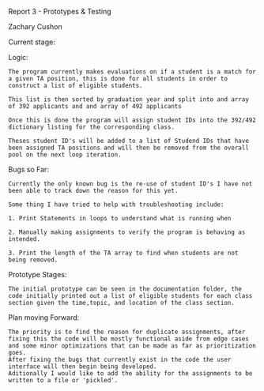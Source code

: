 Report 3 - Prototypes & Testing 

Zachary Cushon

Current stage:

Logic:
	
	The program currently makes evaluations on if a student is a match for a given TA position, this is done for all students in order to construct a list of eligible students.
	
	This list is then sorted by graduation year and split into and array of 392 applicants and and array of 492 applicants
	
	Once this is done the program will assign student IDs into the 392/492 dictionary listing for the corresponding class.
	
	Theses student ID's will be added to a list of Studend IDs that have been assigned TA positions and will then be removed from the overall pool on the next loop iteration.
		
Bugs so Far:
	
	Currently the only known bug is the re-use of student ID's I have not been able to track down the reason for this yet.
		
	Some thing I have tried to help with troubleshooting include:
		
	1. Print Statements in loops to understand what is running when  
			
	2. Manually making assignments to verify the program is behaving as intended.
		
	3. Print the length of the TA array to find when students are not being removed.
		

Prototype Stages:
	
	The initial prototype can be seen in the documentation folder, the code initially printed out a list of eligible students for each class section given the time,topic, and location of the class section.
	
	
Plan moving Forward:
	
	The priority is to find the reason for duplicate assignments, after fixing this the code will be mostly functional aside from edge cases and some minor optimizations that can be made as far as prioritization goes.
	After fixing the bugs that currently exist in the code the user interface will then begin being developed.	
	Aditionally I would like to add the ability for the assignments to be written to a file or 'pickled'.
